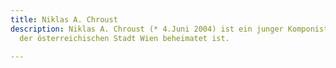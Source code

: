 ```yaml
---
title: Niklas A. Chroust
description: Niklas A. Chroust (* 4.Juni 2004) ist ein junger Komponist, welcher in
  der österreichischen Stadt Wien beheimatet ist.

---
```

